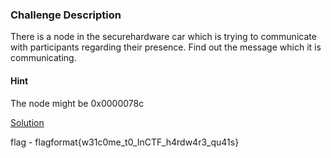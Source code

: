 ### Challenge Description
There is a node in the securehardware car which is trying to communicate with participants regarding their presence. Find out the message which it is communicating.



#### Hint 
The node might be 0x0000078c 


[Solution](./soln.md)

flag - flagformat{w31c0me_t0_InCTF_h4rdw4r3_qu41s}
